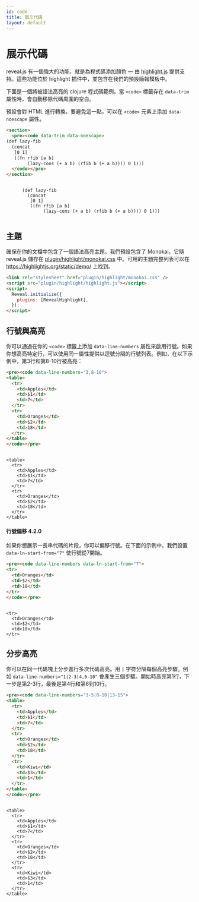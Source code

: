 ```yaml
---
id: code
title: 展示代碼
layout: default
---
```


# 展示代碼

reveal.js 有一個強大的功能，就是為程式碼添加顏色 — 由 [highlight.js](https://highlightjs.org/) 提供支持。這些功能位於 highlight 插件中，並包含在我們的預設簡報模板中。

下面是一個將被語法高亮的 clojure 程式碼範例。當 `<code>` 標籤存在 `data-trim` 屬性時，會自動移除代碼周圍的空白。

預設會對 HTML 進行轉換。要避免這一點，可以在 `<code>` 元素上添加 `data-noescape` 屬性。

```html
<section>
  <pre><code data-trim data-noescape>
(def lazy-fib
  (concat
   [0 1]
   ((fn rfib [a b]
        (lazy-cons (+ a b) (rfib b (+ a b)))) 0 1)))
  </code></pre>
</section>
```

<div class="reveal reveal-example">
  <div class="slides">
    <section>
      <pre><code data-trim data-noescape>
      (def lazy-fib
        (concat
         [0 1]
         ((fn rfib [a b]
              (lazy-cons (+ a b) (rfib b (+ a b)))) 0 1)))
      </code></pre>
    </section>
  </div>
</div>

## 主題

確保在你的文檔中包含了一個語法高亮主題。我們預設包含了 Monokai，它隨 reveal.js 儲存在 [plugin/highlight/monokai.css](https://github.com/hakimel/reveal.js/tree/master/plugin/highlight/monokai.css) 中。可用的主題完整列表可以在 <https://highlightjs.org/static/demo/> 上找到。

```html
<link rel="stylesheet" href="plugin/highlight/monokai.css" />
<script src="plugin/highlight/highlight.js"></script>
<script>
  Reveal.initialize({
    plugins: [RevealHighlight],
  });
</script>
```

## 行號與高亮

你可以通過在你的 `<code>` 標籤上添加 `data-line-numbers` 屬性來啟用行號。如果你想高亮特定行，可以使用同一屬性提供以逗號分隔的行號列表。例如，在以下示例中，第3行和第8-10行被高亮：

```html
<pre><code data-line-numbers="3,8-10">
<table>
  <tr>
    <td>Apples</td>
    <td>$1</td>
    <td>7</td>
  </tr>
  <tr>
    <td>Oranges</td>
    <td>$2</td>
    <td>18</td>
  </tr>
</table>
</code></pre>
```

<div class="reveal reveal-example">
  <div class="slides">
    <section>
<pre><code data-line-numbers="3,8-10" data-trim data-noescape>
&lt;table&gt;
  &lt;tr&gt;
    &lt;td>Apples&lt;/td&gt;
    &lt;td>$1&lt;/td&gt;
    &lt;td>7&lt;/td&gt;
  &lt;/tr&gt;
  &lt;tr&gt;
    &lt;td>Oranges&lt;/td&gt;
    &lt;td>$2&lt;/td&gt;
    &lt;td>18&lt;/td&gt;
  &lt;/tr&gt;
&lt;/table&gt;
</code></pre>
    </section>
  </div>
</div>

#### 行號偏移 <span class="r-version-badge new">4.2.0</span>

如果你想展示一長串代碼的片段，你可以偏移行號。在下面的示例中，我們設置 `data-ln-start-from="7"` 使行號從7開始。

```html
<pre><code data-line-numbers data-ln-start-from="7">
<tr>
  <td>Oranges</td>
  <td>$2</td>
  <td>18</td>
</tr>
</code></pre>
```

<div class="reveal reveal-example">
  <div class="slides">
    <section>
<pre><code data-line-numbers data-ln-start-from="7" data-trim data-noescape>
&lt;tr&gt;
  &lt;td>Oranges&lt;/td&gt;
  &lt;td>$2&lt;/td&gt;
  &lt;td>18&lt;/td&gt;
&lt;/tr&gt;
</code></pre>
    </section>
  </div>
</div>

## 分步高亮

你可以在同一代碼塊上分步進行多次代碼高亮。用 `|` 字符分隔每個高亮步驟。例如 `data-line-numbers="1|2-3|4,6-10"` 會產生三個步驟。開始時高亮第1行，下一步是第2-3行，最後是第4行和第6到10行。

```html
<pre><code data-line-numbers="3-5|8-10|13-15">
<table>
  <tr>
    <td>Apples</td>
    <td>$1</td>
    <td>7</td>
  </tr>
  <tr>
    <td>Oranges</td>
    <td>$2</td>
    <td>18</td>
  </tr>
  <tr>
    <td>Kiwi</td>
    <td>$3</td>
    <td>1</td>
  </tr>
</table>
</code></pre>
```

<div class="reveal reveal-example">
  <div class="slides">
    <section>
<pre><code data-line-numbers="3-5|8-10|13-15" data-trim data-noescape>
&lt;table&gt;
  &lt;tr&gt;
    &lt;td>Apples&lt;/td&gt;
    &lt;td>$1&lt;/td&gt;
    &lt;td>7&lt;/td&gt;
  &lt;/tr&gt;
  &lt;tr&gt;
    &lt;td>Oranges&lt;/td&gt;
    &lt;td>$2&lt;/td&gt;
    &lt;td>18&lt;/td&gt;
  &lt;/tr&gt;
  &lt;tr&gt;
    &lt;td>Kiwi&lt;/td&gt;
    &lt;td>$3&lt;/td&gt;
    &lt;td>1&lt;/td&gt;
  &lt;/tr&gt;
&lt;/table&gt;
</code></pre>
    </section>
  </div>
</div>
